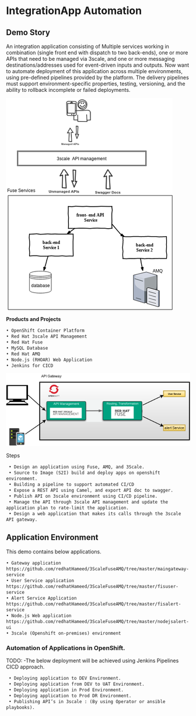 # IntegrationApp Automation


## Demo Story

An integration application consisting of Multiple services working in combination (single front end with dispatch to two back-ends), one or more APIs that need to be managed via 3scale, and one or more messaging destinations/addresses used for event-driven inputs and outputs. Now want to automate deployment of this application across multiple environments, using pre-defined pipelines provided by the platform. The delivery pipelines must support environment-specific properties, testing, versioning, and the ability to rollback incomplete or failed deployments.

![alt text](images/outline.png "outline")




**Products and Projects**

    • OpenShift Container Platform
    • Red Hat 3scale API Management
    • Red Hat Fuse
    • MySQL Database
    • Red Hat AMQ
    • Node.js (RHOAR) Web Application
    • Jenkins for CICD


![alt text](images/image2.png "outline 2")



 Steps
 
     • Design an application using Fuse, AMQ, and 3Scale.
     • Source to Image (S2I) build and deploy apps on openshift environment.
     • Building a pipeline to support automated CI/CD
     • Expose a REST API using Camel, and export API doc to swagger.
     • Publish API on 3scale environment using CI/CD pipeline.
     • Manage the API through 3scale API management and update the application plan to rate-limit the application.
     • Design a web application that makes its calls through the 3scale API gateway.

## Application Environment

This demo contains below applications.

    • Gateway application https://github.com/redhatHameed/3ScaleFuseAMQ/tree/master/maingateway-service 
    • User Service application https://github.com/redhatHameed/3ScaleFuseAMQ/tree/master/fisuser-service
    • Alert Service Application https://github.com/redhatHameed/3ScaleFuseAMQ/tree/master/fisalert-service
    • Node.js Web application https://github.com/redhatHameed/3ScaleFuseAMQ/tree/master/nodejsalert-ui
    • 3scale (Openshift on-premises) environment

### Automation of Applications in OpenShift.

TODO: -The below deployment will be achieved using Jenkins Pipelines CICD approach.

     • Deploying application to DEV Environment.
     • Deploying application from DEV to UAT Environment.
     • Deploying application in Prod Environment.
     • Deploying application to Prod DR Environment.
     • Publishing API’s in 3scale : (By using Operator or ansible playbooks).




